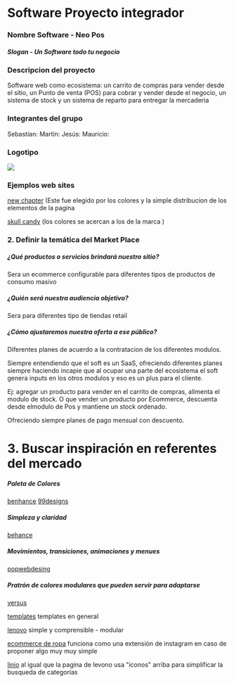 # Software Proyecto integrador
###  Nombre Software - Neo Pos
#####  Slogan - Un Software todo tu negocio
### Descripcion del proyecto
Software web como ecosistema: un carrito de compras para vender desde el sitio, un Punto de venta (POS) para cobrar y vender desde el negocio, un sistema de stock y un sistema de reparto para entregar la mercaderia

### Integrantes del grupo 

Sebastían:
Martín:
Jesús:
Mauricio:

### Logotipo

![](https://i.imgur.com/S9ylSv7.png?1)


###  Ejemplos web sites
[new chapter](https://www.newchapter.com/)
(Este fue elegido por los colores y la simple distribucion de los elementos de la pagina

[skull candy](ttps://www.skullcandy.com/)
(los colores se acercan a los de la marca  )

### 2. Definir la temática del Market Place

##### ¿Qué productos o servicios brindará nuestro sitio?
Sera un ecommerce configurable para diferentes tipos de productos de consumo masivo

##### ¿Quién será nuestra audiencia objetivo?
Sera para diferentes tipo de tiendas retail

##### ¿Cómo ajustaremos nuestra oferta a ese público?

Diferentes planes de acuerdo a la contratacion de los diferentes modulos. 

Siempre entendiendo que el soft es un SaaS, ofreciendo diferentes planes siempre haciendo incapie que al ocupar una parte del ecosistema el soft genera inputs en los otros modulos y eso es un plus para el cliente. 

Ej: agregar un producto para vender en el carrito de compras, alimenta el modulo de stock. O que vender un producto por Ecommerce, descuenta desde elmodulo de Pos y mantiene un stock ordenado.

Ofreciendo siempre planes de pago mensual con descuento. 

# 3. Buscar inspiración en referentes del mercado 

##### Paleta de Colores
[benhance](https://www.behance.net/gallery/37882913/Develox-Responsive-Template)
[99designs](https://99designs.es/other-website-app-design/contests/saas-application-wordpress-site-851006)

##### Simpleza y claridad
[behance](https://www.behance.net/gallery/42175659/Innovation-Roundtable-web-design)

##### Movimientos, transiciones, animaciones y menues
[popwebdesing](https://www.popwebdesign.net/web-development-serbia.html)

##### Pratrón de colores modulares que pueden servir para adaptarse
[versus](https://versus.com/en)

[templates](https://startbootstrap.com/templates/ecommerce/) templates en general

[lenovo](https://www.lenovo.com/us/en/pc?orgRef=https%253A%252F%252Fwww.google.com%252F) simple y comprensible - modular

[ecommerce de ropa](https://www.koux.com.ar/) funciona como una extensión de instagram en caso de proponer algo muy muy simple

[linio](https://www.linio.com.ar/) al igual que la pagina de levono usa "iconos" arriba para simplificar la busqueda de categorías
##### 